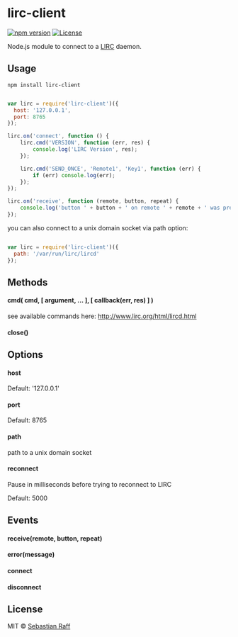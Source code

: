 # lirc-client

[![npm version](https://badge.fury.io/js/lirc-client.svg)](https://badge.fury.io/js/lirc-client)
[![License][mit-badge]][mit-url]

Node.js module to connect to a [LIRC](http://www.lirc.org/) daemon.

## Usage

````npm install lirc-client````

```Javascript

var lirc = require('lirc-client')({
  host: '127.0.0.1',
  port: 8765
});

lirc.on('connect', function () {
    lirc.cmd('VERSION', function (err, res) {
        console.log('LIRC Version', res);
    });

    lirc.cmd('SEND_ONCE', 'Remote1', 'Key1', function (err) {
        if (err) console.log(err);
    });
});

lirc.on('receive', function (remote, button, repeat) {
    console.log('button ' + button + ' on remote ' + remote + ' was pressed!');
});
```

you can also connect to a unix domain socket via path option:
```Javascript

var lirc = require('lirc-client')({
  path: '/var/run/lirc/lircd'
});
```


## Methods

#### cmd( cmd, [ argument, ... ], [ callback(err, res) ] )

see available commands here: http://www.lirc.org/html/lircd.html

#### close()

## Options

#### host

Default: '127.0.0.1'

#### port

Default: 8765

#### path

path to a unix domain socket

#### reconnect

Pause in milliseconds before trying to reconnect to LIRC

Default: 5000

## Events

#### receive(remote, button, repeat)

#### error(message)

#### connect

#### disconnect

## License

MIT © [Sebastian Raff](https://hobbyquaker.github.io)

[mit-badge]: https://img.shields.io/badge/License-MIT-blue.svg?style=flat
[mit-url]: LICENSE